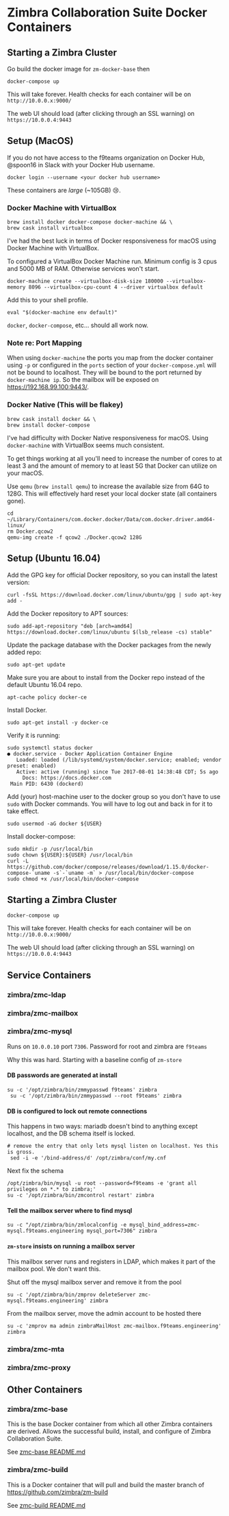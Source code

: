 # Zimbra Collaboration Suite Docker Containers

## Starting a Zimbra Cluster

Go build the docker image for `zm-docker-base` then

```
docker-compose up
```

This will take forever. Health checks for each container will be on `http://10.0.0.x:9000/`

The web UI should load (after clicking through an SSL warning) on `https://10.0.0.4:9443`

## Setup (MacOS)
If you do not have access to the f9teams organization on Docker Hub, @spoon16 in Slack with your Docker Hub username.

`docker login --username <your docker hub username>`

These containers are _large_ (~105GB) :cry:.

### Docker Machine with VirtualBox
```
brew install docker docker-compose docker-machine && \
brew cask install virtualbox
```

I've had the best luck in terms of Docker responsiveness for macOS using Docker Machine with VirtualBox.

To configured a VirtualBox Docker Machine run.
Minimum config is 3 cpus and 5000 MB of RAM. Otherwise services won't start.

```
docker-machine create --virtualbox-disk-size 180000 --virtualbox-memory 8096 --virtualbox-cpu-count 4 --driver virtualbox default
```

Add this to your shell profile.

```
eval "$(docker-machine env default)"
```

`docker`, `docker-compose`, etc... should all work now.

### Note re: Port Mapping
When using `docker-machine` the ports you map from the docker container using `-p` or configured in the `ports` section of your `docker-compose.yml` will not be bound to localhost. They will be bound to the port returned by `docker-machine ip`. So the mailbox will be exposed on https://192.168.99.100:9443/.

### Docker Native (This will be flakey)

```
brew cask install docker && \
brew install docker-compose
```

I've had difficulty with Docker Native responsiveness for macOS. Using `docker-machine` with VirtualBox seems much consistent.

To get things working at all you'll need to increase the number of cores to at least 3
and the amount of memory to at least 5G that Docker can utilize on your macOS.

Use `qemu` (`brew install qemu`) to increase the available size from 64G to 128G. This will effectively hard reset your local docker state (all containers gone).

```
cd ~/Library/Containers/com.docker.docker/Data/com.docker.driver.amd64-linux/
rm Docker.qcow2
qemu-img create -f qcow2 ./Docker.qcow2 128G
```

## Setup (Ubuntu 16.04)

Add the GPG key for official Docker repository, so you can install the latest version:

    curl -fsSL https://download.docker.com/linux/ubuntu/gpg | sudo apt-key add -

Add the Docker repository to APT sources:

    sudo add-apt-repository "deb [arch=amd64] https://download.docker.com/linux/ubuntu $(lsb_release -cs) stable"

Update the package database with the Docker packages from the newly added repo:

    sudo apt-get update

Make sure you are about to install from the Docker repo instead of the default Ubuntu 16.04 repo.

    apt-cache policy docker-ce

Install Docker.

    sudo apt-get install -y docker-ce

Verify it is running:

    sudo systemctl status docker
    ● docker.service - Docker Application Container Engine
       Loaded: loaded (/lib/systemd/system/docker.service; enabled; vendor preset: enabled)
       Active: active (running) since Tue 2017-08-01 14:38:48 CDT; 5s ago
         Docs: https://docs.docker.com
     Main PID: 6430 (dockerd)

Add (your) host-machine user to the docker group so you don't have to use
`sudo` with Docker commands. You will have to log out and back in for it to
take effect.

    sudo usermod -aG docker ${USER}

Install docker-compose:

    sudo mkdir -p /usr/local/bin
    sudo chown ${USER}:${USER} /usr/local/bin
    curl -L https://github.com/docker/compose/releases/download/1.15.0/docker-compose-`uname -s`-`uname -m` > /usr/local/bin/docker-compose
    sudo chmod +x /usr/local/bin/docker-compose

## Starting a Zimbra Cluster

```
docker-compose up
```

This will take forever. Health checks for each container will be on `http://10.0.0.x:9000/`

The web UI should load (after clicking through an SSL warning) on `https://10.0.0.4:9443`

## Service Containers

### zimbra/zmc-ldap

### zimbra/zmc-mailbox

### zimbra/zmc-mysql

Runs on `10.0.0.10` port `7306`. Password for root and zimbra are `f9teams`

Why this was hard. Starting with a baseline config of `zm-store`

#### DB passwords are generated at install
```
su -c '/opt/zimbra/bin/zmmypasswd f9teams' zimbra
 su -c '/opt/zimbra/bin/zmmypasswd --root f9teams' zimbra
```

#### DB is configured to lock out remote connections
This happens in two ways: mariadb doesn't bind to anything except localhost, and the DB schema itself is locked.

```
# remove the entry that only lets mysql listen on localhost. Yes this is gross.
 sed -i -e '/bind-address/d' /opt/zimbra/conf/my.cnf
```

Next fix the schema
```
/opt/zimbra/bin/mysql -u root --password=f9teams -e 'grant all privileges on *.* to zimbra;'
su -c '/opt/zimbra/bin/zmcontrol restart' zimbra
```

#### Tell the mailbox server where to find mysql
```
su -c "/opt/zimbra/bin/zmlocalconfig -e mysql_bind_address=zmc-mysql.f9teams.engineering mysql_port=7306" zimbra
```

#### `zm-store` insists on running a mailbox server

This mailbox server runs and registers in LDAP, which makes it part of the mailbox pool. We don't want this.

Shut off the mysql mailbox server and remove it from the pool
```
su -c '/opt/zimbra/bin/zmprov deleteServer zmc-mysql.f9teams.engineering' zimbra
```

From the mailbox server, move the admin account to be hosted there
```
su -c 'zmprov ma admin zimbraMailHost zmc-mailbox.f9teams.engineering' zimbra
```

### zimbra/zmc-mta

### zimbra/zmc-proxy

## Other Containers

### zimbra/zmc-base
This is the base Docker container from which all other Zimbra containers are derived. Allows the successful build, install, and configure of Zimbra Collaboration Suite.

See [zmc-base README.md](./base/README.md)

### zimbra/zmc-build
This is a Docker container that will pull and build the master branch of https://github.com/zimbra/zm-build

See [zmc-build README.md](./build/README.md)
